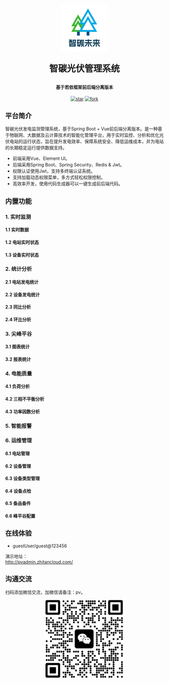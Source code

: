 <p align="center">
	<img alt="logo" src="readme/logo-chinese.png" height="150" width="150">
</p>
<h1 align="center" style="margin: 30px 0 30px; font-weight: bold;">智碳光伏管理系统</h1>
<h4 align="center">基于若依框架前后端分离版本</h4>
<p align="center">
    <a href='https://gitee.com/ustcyc/zhitan-pv/stargazers'><img src='https://gitee.com/ustcyc/zhitan-pv/badge/star.svg?theme=dark' alt='star'></img></a>
    <a href='https://gitee.com/ustcyc/zhitan-pv/members'><img src='https://gitee.com/ustcyc/zhitan-pv/badge/fork.svg?theme=dark' alt='fork'></img></a>
</p>

## 平台简介

智碳光伏发电监测管理系统，基于Spring Boot + Vue前后端分离版本。是一种基于物联网、大数据及云计算技术的智能化管理平台，用于实时监控、分析和优化光伏电站的运行状态，旨在提升发电效率、保障系统安全、降低运维成本，并为电站的长期稳定运行提供数据支持。

* 前端采用Vue、Element UI。
* 后端采用Spring Boot、Spring Security、Redis & Jwt。
* 权限认证使用Jwt，支持多终端认证系统。
* 支持加载动态权限菜单，多方式轻松权限控制。
* 高效率开发，使用代码生成器可以一键生成前后端代码。

## 内置功能


### 1. 实时监测
#### 1.1 实时数据
#### 1.2 电站实时状态
#### 1.3 设备实时状态
### 2. 统计分析
#### 2.1 电站发电统计
#### 2.2 设备发电统计
#### 2.3 同比分析
#### 2.4 环比分析
### 3. 尖峰平谷
#### 3.1 图表统计
#### 3.2 报表统计
### 4. 电能质量
#### 4.1 负荷分析
#### 4.2 三相不平衡分析
#### 4.3 功率因数分析
### 5. 智能报警
### 6. 运维管理
#### 6.1 电站管理
#### 6.2 设备管理
#### 6.3 设备类型管理
#### 6.4 设备点检
#### 6.5 备品备件
#### 6.6 峰平谷配置

## 在线体验

- guestUser/guest@123456

演示地址：  
http://pvadmin.zhitancloud.com/

## 沟通交流

扫码添加微信交流，加微信请备注：pv。

<p align="center">
  <img src="readme/img/image.png" width=50% height=50%>
</p>